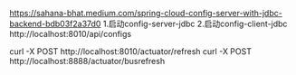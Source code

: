 https://sahana-bhat.medium.com/spring-cloud-config-server-with-jdbc-backend-bdb03f2a37d0
1.启动config-server-jdbc
2.启动config-client-jdbc
http://localhost:8010/api/configs

curl -X POST  http://localhost:8010/actuator/refresh
curl -X POST  http://localhost:8888/actuator/busrefresh
